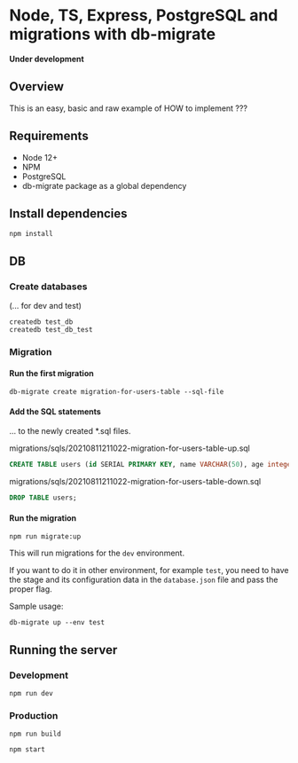 # Node, TS, Express, PostgreSQL and migrations with db-migrate

**Under development**

## Overview

This is an easy, basic and raw example of HOW to implement ???

## Requirements

- Node 12+
- NPM
- PostgreSQL
- db-migrate package as a global dependency

## Install dependencies

```shell
npm install
```

## DB

### Create databases 
(... for dev and test)

```shell
createdb test_db
createdb test_db_test
```

### Migration

#### Run the first migration

```shell
db-migrate create migration-for-users-table --sql-file
```

#### Add the SQL statements
... to the newly created *.sql files.

migrations/sqls/20210811211022-migration-for-users-table-up.sql

```sql
CREATE TABLE users (id SERIAL PRIMARY KEY, name VARCHAR(50), age integer);
```

migrations/sqls/20210811211022-migration-for-users-table-down.sql

```sql
DROP TABLE users;
```

#### Run the migration

```shell
npm run migrate:up
```

This will run migrations for the `dev` environment.

If you want to do it in other environment, for example `test`, you need to have the stage and its configuration data in the `database.json` file and pass the proper flag.

Sample usage:

```shell
db-migrate up --env test 
```

## Running the server

### Development

```shell
npm run dev
```

### Production

```shell
npm run build

npm start
```



<!--
To add...

If we need to alter the table, for example, we create a new migration

db-migrate create migration-for-alter-users-table-password_digest-column --sql-file


If we want to rollback or put down this migration
db-migrate down -c 1
-->
